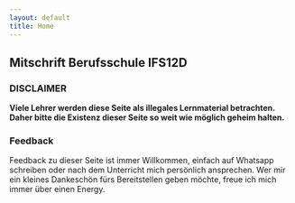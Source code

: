 ```yaml
---
layout: default
title: Home
---
```


## Mitschrift Berufsschule IFS12D

### DISCLAIMER

**Viele Lehrer werden diese Seite als illegales Lernmaterial betrachten. Daher bitte die Existenz dieser Seite so weit wie möglich geheim halten.**

### Feedback

Feedback zu dieser Seite ist immer Willkommen, einfach auf Whatsapp schreiben oder nach dem Unterricht mich persönlich ansprechen.
Wer mir ein kleines Dankeschön fürs Bereitstellen geben möchte, freue ich mich immer über einen Energy.
